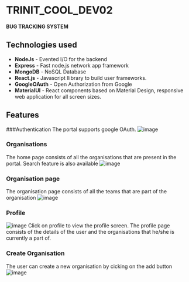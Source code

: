 # TRINIT_COOL_DEV02


**BUG TRACKING SYSTEM**


## Technologies used

- **NodeJs** -      Evented I/O for the backend
- **Express** -     Fast node.js network app framework
- **MongoDB** -     NoSQL Database
- **React.js** -    Javascript llibrary to build user frameworks.
- **GoogleOAuth** - Open Authorization from Google
- **MaterialUI** -  React components based on Material Design, responsive web application for all screen sizes.

## Features
###Authentication
The portal supports google OAuth.
![image](https://user-images.githubusercontent.com/59505795/151692588-384235dc-7af1-4ffb-a2ab-2cb6dff0e96e.png)

### Organisations
The home page consists of all the organisations that are present in the portal. Search feature is also available
![image](https://user-images.githubusercontent.com/59505795/151692638-169efac6-b77c-4366-9886-bc8be6945869.png)

### Organisation page
The organisation page consists of all the teams that are part of the organisation
![image](https://user-images.githubusercontent.com/59505795/151692777-a74971ab-0739-4d13-8c5f-04beeb8ed13f.png)

### Profile
![image](https://user-images.githubusercontent.com/59505795/151692669-79b988d5-36cd-40c3-ae4f-63d3a62908d2.png)
Click on profile to view the profile screen.
The profile page consists of the details of the user and the organisations that he/she is currently a part of.

### Create Organisation
The user can create a new organisation by cicking on the add button
![image](https://user-images.githubusercontent.com/59505795/151692743-b012f737-5dcd-4059-83a2-4acc3d6de2ee.png)


